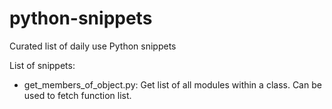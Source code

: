 # python-snippets

Curated list of daily use Python snippets

List of snippets:
- get_members_of_object.py: Get list of all modules within a class. Can be used to fetch function list.
